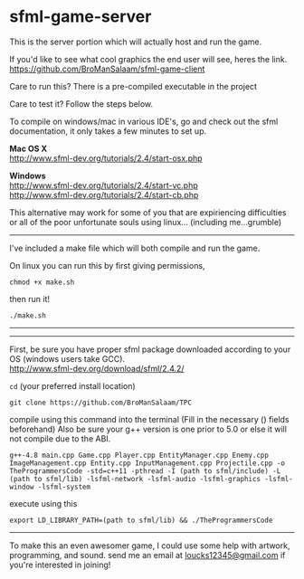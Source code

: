 # sfml-game-server

This is the server portion which will actually host and run the game.

If you'd like to see what cool graphics the end user will see, heres the link.
 </br> https://github.com/BroManSalaam/sfml-game-client

Care to run this? There is a pre-compiled executable in the project

Care to test it? Follow the steps below.

To compile on windows/mac in various IDE's, go and check out the sfml documentation, it only takes a few minutes to set up.

<b>Mac OS X</b>
 </br> http://www.sfml-dev.org/tutorials/2.4/start-osx.php

<b>Windows</b> 
 </br> http://www.sfml-dev.org/tutorials/2.4/start-vc.php
 </br> http://www.sfml-dev.org/tutorials/2.4/start-cb.php


This alternative may work for some of you that are expiriencing difficulties or
all of the poor unfortunate souls using linux... (including me...grumble)

----------------------------

I've included a make file which will both compile and run the game.

On linux you can run this by first giving permissions,

`chmod +x make.sh`

then run it!

`./make.sh`

----------------------------




--------------

First, be sure you have proper sfml package downloaded according to your OS (windows users take GCC). 
  </br> http://www.sfml-dev.org/download/sfml/2.4.2/

`cd` (your preferred install location)

`git clone https://github.com/BroManSalaam/TPC`

compile using this command into the terminal (Fill in the necessary () fields beforehand)
Also be sure your g++ version is one prior to 5.0 or else it will not compile due to the ABI.

`g++-4.8 main.cpp Game.cpp Player.cpp EntityManager.cpp Enemy.cpp ImageManagement.cpp Entity.cpp InputManagement.cpp Projectile.cpp -o TheProgrammersCode -std=c++11 -pthread -I (path to sfml/include) -L (path to sfml/lib) -lsfml-network -lsfml-audio -lsfml-graphics -lsfml-window -lsfml-system`

execute using this 

`export LD_LIBRARY_PATH=(path to sfml/lib) && ./TheProgrammersCode` 

--------------

To make this an even awesomer game, I could use some help with artwork, programming, and sound.
send me an email at loucks12345@gmail.com if you're interested in joining!
